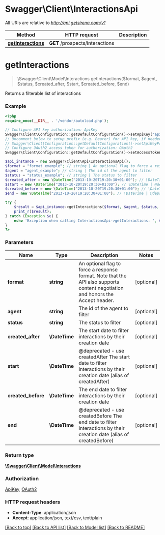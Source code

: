 # Swagger\Client\InteractionsApi

All URIs are relative to *http://api.getsirena.com/v1*

Method | HTTP request | Description
------------- | ------------- | -------------
[**getInteractions**](InteractionsApi.md#getInteractions) | **GET** /prospects/interactions | 


# **getInteractions**
> \Swagger\Client\Model\Interactions getInteractions($format, $agent, $status, $created_after, $start, $created_before, $end)



Returns a filterable list of interactions

### Example
```php
<?php
require_once(__DIR__ . '/vendor/autoload.php');

// Configure API key authorization: ApiKey
Swagger\Client\Configuration::getDefaultConfiguration()->setApiKey('api-key', 'YOUR_API_KEY');
// Uncomment below to setup prefix (e.g. Bearer) for API key, if needed
// Swagger\Client\Configuration::getDefaultConfiguration()->setApiKeyPrefix('api-key', 'Bearer');
// Configure OAuth2 access token for authorization: OAuth2
Swagger\Client\Configuration::getDefaultConfiguration()->setAccessToken('YOUR_ACCESS_TOKEN');

$api_instance = new Swagger\Client\Api\InteractionsApi();
$format = "format_example"; // string | An optional flag to force a response format. Note that the API also supports content negotiation and honors the Accept header.
$agent = "agent_example"; // string | The id of the agent to filter
$status = "status_example"; // string | The status to filter
$created_after = new \DateTime("2013-10-20T19:20:30+01:00"); // \DateTime | The start date to filter interactions by their creation date
$start = new \DateTime("2013-10-20T19:20:30+01:00"); // \DateTime | @deprecated - use createdAfter The start date to filter interactions by their creation date (alias of createdAfter)
$created_before = new \DateTime("2013-10-20T19:20:30+01:00"); // \DateTime | The end date to filter interactions by their creation date
$end = new \DateTime("2013-10-20T19:20:30+01:00"); // \DateTime | @deprecated - use createdBefore The end date to filter interactions by their creation date (alias of createdBefore)

try {
    $result = $api_instance->getInteractions($format, $agent, $status, $created_after, $start, $created_before, $end);
    print_r($result);
} catch (Exception $e) {
    echo 'Exception when calling InteractionsApi->getInteractions: ', $e->getMessage(), PHP_EOL;
}
?>
```

### Parameters

Name | Type | Description  | Notes
------------- | ------------- | ------------- | -------------
 **format** | **string**| An optional flag to force a response format. Note that the API also supports content negotiation and honors the Accept header. | [optional]
 **agent** | **string**| The id of the agent to filter | [optional]
 **status** | **string**| The status to filter | [optional]
 **created_after** | **\DateTime**| The start date to filter interactions by their creation date | [optional]
 **start** | **\DateTime**| @deprecated - use createdAfter The start date to filter interactions by their creation date (alias of createdAfter) | [optional]
 **created_before** | **\DateTime**| The end date to filter interactions by their creation date | [optional]
 **end** | **\DateTime**| @deprecated - use createdBefore The end date to filter interactions by their creation date (alias of createdBefore) | [optional]

### Return type

[**\Swagger\Client\Model\Interactions**](../Model/Interactions.md)

### Authorization

[ApiKey](../../README.md#ApiKey), [OAuth2](../../README.md#OAuth2)

### HTTP request headers

 - **Content-Type**: application/json
 - **Accept**: application/json, text/csv, text/plain

[[Back to top]](#) [[Back to API list]](../../README.md#documentation-for-api-endpoints) [[Back to Model list]](../../README.md#documentation-for-models) [[Back to README]](../../README.md)

